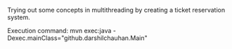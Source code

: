 Trying out some concepts in multithreading by creating a ticket reservation system.

Execution command:
mvn exec:java -Dexec.mainClass="github.darshilchauhan.Main"
